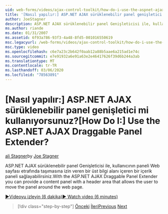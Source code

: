 ```yaml
---
uid: web-forms/videos/ajax-control-toolkit/how-do-i-use-the-aspnet-ajax-draggable-panel-extender
title: '[Nasıl yapılır:] ASP.NET AJAX sürüklenebilir panel genişletici mi kullanıyorsunuz? | Microsoft Docs'
author: JoeStagner
description: ASP.NET AJAX sürüklenebilir panel Genişleticisi ile, kullanıcının paneli Web sayfası etrafında taşımasına izin veren bir üst bilgi alanı içeren bir içerik paneli sağlayabilirsiniz.
ms.author: riande
ms.date: 01/31/2007
ms.assetid: 6f93a786-93f3-4a48-8fd5-001016550619
msc.legacyurl: /web-forms/videos/ajax-control-toolkit/how-do-i-use-the-aspnet-ajax-draggable-panel-extender
msc.type: video
ms.openlocfilehash: c6e7a23c2b642f0aab12a88b5aae6a215ad1e74c
ms.sourcegitcommit: e7e91932a6e91a63e2e46417626f39d6b244a3ab
ms.translationtype: MT
ms.contentlocale: tr-TR
ms.lasthandoff: 03/06/2020
ms.locfileid: "78563891"
---
```

# <a name="how-do-i-use-the-aspnet-ajax-draggable-panel-extender"></a><span data-ttu-id="fa136-104">[Nasıl yapılır:] ASP.NET AJAX sürüklenebilir panel genişletici mi kullanıyorsunuz?</span><span class="sxs-lookup"><span data-stu-id="fa136-104">[How Do I:] Use the ASP.NET AJAX Draggable Panel Extender?</span></span>

<span data-ttu-id="fa136-105">[ali Stagner](https://github.com/JoeStagner)</span><span class="sxs-lookup"><span data-stu-id="fa136-105">by [Joe Stagner](https://github.com/JoeStagner)</span></span>

<span data-ttu-id="fa136-106">ASP.NET AJAX sürüklenebilir panel Genişleticisi ile, kullanıcının paneli Web sayfası etrafında taşımasına izin veren bir üst bilgi alanı içeren bir içerik paneli sağlayabilirsiniz.</span><span class="sxs-lookup"><span data-stu-id="fa136-106">With the ASP.NET AJAX Draggable Panel Extender you can provide a content panel with a header area that allows the user to move the panel around the web page.</span></span>

[<span data-ttu-id="fa136-107">&#9654;Videoyu izleyin (6 dakika)</span><span class="sxs-lookup"><span data-stu-id="fa136-107">&#9654; Watch video (6 minutes)</span></span>](https://channel9.msdn.com/Blogs/ASP-NET-Site-Videos/how-do-i-use-the-aspnet-ajax-draggable-panel-extender)

> [!div class="step-by-step"]
> <span data-ttu-id="fa136-108">[Önceki](how-do-i-use-the-aspnet-ajax-collapsable-panel-extender.md)
> [İleri](how-do-i-use-the-aspnet-ajax-dynamicpopulate-extender.md)</span><span class="sxs-lookup"><span data-stu-id="fa136-108">[Previous](how-do-i-use-the-aspnet-ajax-collapsable-panel-extender.md)
[Next](how-do-i-use-the-aspnet-ajax-dynamicpopulate-extender.md)</span></span>
